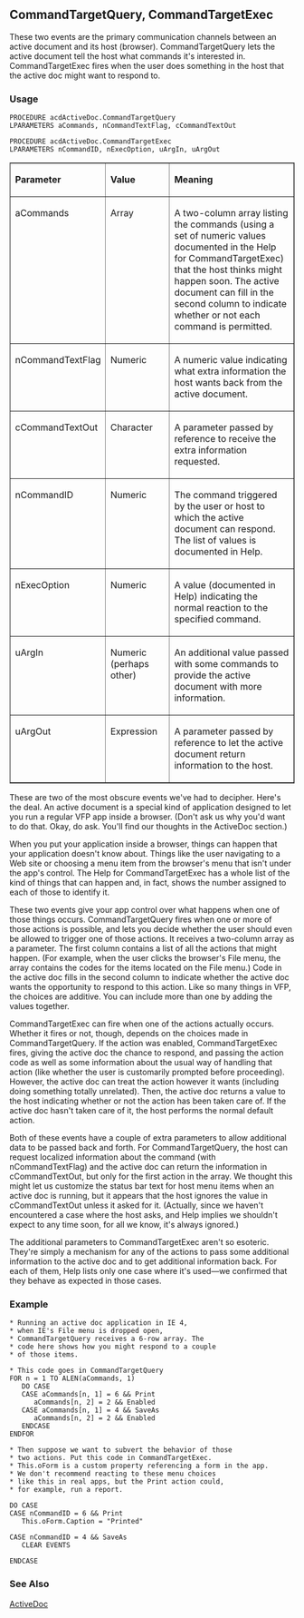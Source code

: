 ## CommandTargetQuery, CommandTargetExec

These two events are the primary communication channels between an active document and its host (browser). CommandTargetQuery lets the active document tell the host what commands it's interested in. CommandTargetExec fires when the user does something in the host that the active doc might want to respond to.

### Usage

```foxpro
PROCEDURE acdActiveDoc.CommandTargetQuery
LPARAMETERS aCommands, nCommandTextFlag, cCommandTextOut

PROCEDURE acdActiveDoc.CommandTargetExec
LPARAMETERS nCommandID, nExecOption, uArgIn, uArgOut
```
<table border cellspacing=0 cellpadding=0 width=100%>
<tr>
  <td width=32% valign=top>
  <p><b>Parameter</b></p>
  </td>
  <td width=23% valign=top>
  <p><b>Value</b></p>
  </td>
  <td width=45% valign=top>
  <p><b>Meaning</b></p>
  </td>
 </tr>
<tr>
  <td width=32% valign=top>
  <p>aCommands</p>
  </td>
  <td width=23% valign=top>
  <p>Array</p>
  </td>
  <td width=45% valign=top>
  <p>A two-column array listing the commands (using a set of numeric values documented in the Help for CommandTargetExec) that the host thinks might happen soon. The active document can fill in the second column to indicate whether or not each command is permitted.</p>
  </td>
 </tr>
<tr>
  <td width=32% valign=top>
  <p>nCommandTextFlag</p>
  </td>
  <td width=23% valign=top>
  <p>Numeric</p>
  </td>
  <td width=45% valign=top>
  <p>A numeric value indicating what extra information the host wants back from the active document.</p>
  </td>
 </tr>
<tr>
  <td width=32% valign=top>
  <p>cCommandTextOut</p>
  </td>
  <td width=23% valign=top>
  <p>Character</p>
  </td>
  <td width=45% valign=top>
  <p>A parameter passed by reference to receive the extra information requested.</p>
  </td>
 </tr>
<tr>
  <td width=32% valign=top>
  <p>nCommandID</p>
  </td>
  <td width=23% valign=top>
  <p>Numeric</p>
  </td>
  <td width=45% valign=top>
  <p>The command triggered by the user or host to which the active document can respond. The list of values is documented in Help.</p>
  </td>
 </tr>
<tr>
  <td width=32% valign=top>
  <p>nExecOption</p>
  </td>
  <td width=23% valign=top>
  <p>Numeric</p>
  </td>
  <td width=45% valign=top>
  <p>A value (documented in Help) indicating the normal reaction to the specified command.</p>
  </td>
 </tr>
<tr>
  <td width=32% valign=top>
  <p>uArgIn</p>
  </td>
  <td width=23% valign=top>
  <p>Numeric (perhaps other)</p>
  </td>
  <td width=45% valign=top>
  <p>An additional value passed with some commands to provide the active document with more information. </p>
  </td>
 </tr>
<tr>
  <td width=32% valign=top>
  <p>uArgOut</p>
  </td>
  <td width=23% valign=top>
  <p>Expression</p>
  </td>
  <td width=45% valign=top>
  <p>A parameter passed by reference to let the active document return information to the host.</p>
  </td>
 </tr>
</table>

These are two of the most obscure events we've had to decipher. Here's the deal. An active document is a special kind of application designed to let you run a regular VFP app inside a browser. (Don't ask us why you'd want to do that. Okay, do ask. You'll find our thoughts in the ActiveDoc section.)

When you put your application inside a browser, things can happen that your application doesn't know about. Things like the user navigating to a Web site or choosing a menu item from the browser's menu that isn't under the app's control. The Help for CommandTargetExec has a whole list of the kind of things that can happen and, in fact, shows the number assigned to each of those to identify it.

These two events give your app control over what happens when one of those things occurs. CommandTargetQuery fires when one or more of those actions is possible, and lets you decide whether the user should even be allowed to trigger one of those actions. It receives a two-column array as a parameter. The first column contains a list of all the actions that might happen. (For example, when the user clicks the browser's File menu, the array contains the codes for the items located on the File menu.) Code in the active doc fills in the second column to indicate whether the active doc wants the opportunity to respond to this action. Like so many things in VFP, the choices are additive. You can include more than one by adding the values together.

CommandTargetExec can fire when one of the actions actually occurs. Whether it fires or not, though, depends on the choices made in CommandTargetQuery. If the action was enabled, CommandTargetExec fires, giving the active doc the chance to respond, and passing the action code as well as some information about the usual way of handling that action (like whether the user is customarily prompted before proceeding). However, the active doc can treat the action however it wants (including doing something totally unrelated). Then, the active doc returns a value to the host indicating whether or not the action has been taken care of. If the active doc hasn't taken care of it, the host performs the normal default action.

Both of these events have a couple of extra parameters to allow additional data to be passed back and forth. For CommandTargetQuery, the host can request localized information about the command (with nCommandTextFlag) and the active doc can return the information in cCommandTextOut, but only for the first action in the array. We thought this might let us customize the status bar text for host menu items when an active doc is running, but it appears that the host ignores the value in cCommandTextOut unless it asked for it. (Actually, since we haven't encountered a case where the host asks, and Help implies we shouldn't expect to any time soon, for all we know, it's always ignored.)

The additional parameters to CommandTargetExec aren't so esoteric. They're simply a mechanism for any of the actions to pass some additional information to the active doc and to get additional information back. For each of them, Help lists only one case where it's used&mdash;we confirmed that they behave as expected in those cases.

### Example

```foxpro
* Running an active doc application in IE 4,
* when IE's File menu is dropped open,
* CommandTargetQuery receives a 6-row array. The
* code here shows how you might respond to a couple
* of those items.

* This code goes in CommandTargetQuery
FOR n = 1 TO ALEN(aCommands, 1)
   DO CASE
   CASE aCommands[n, 1] = 6 && Print
      aCommands[n, 2] = 2 && Enabled
   CASE aCommands[n, 1] = 4 && SaveAs
      aCommands[n, 2] = 2 && Enabled
   ENDCASE
ENDFOR

* Then suppose we want to subvert the behavior of those
* two actions. Put this code in CommandTargetExec.
* This.oForm is a custom property referencing a form in the app.
* We don't recommend reacting to these menu choices
* like this in real apps, but the Print action could,
* for example, run a report.

DO CASE
CASE nCommandID = 6 && Print
   This.oForm.Caption = "Printed"

CASE nCommandID = 4 && SaveAs
   CLEAR EVENTS

ENDCASE
```
### See Also

[ActiveDoc](s4g767.md)